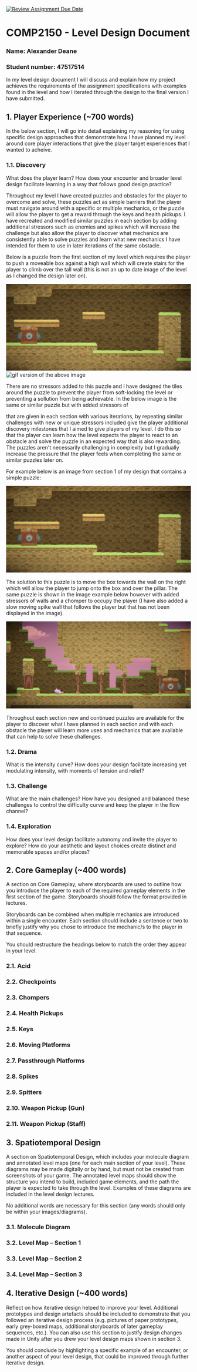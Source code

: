 [![Review Assignment Due Date](https://classroom.github.com/assets/deadline-readme-button-24ddc0f5d75046c5622901739e7c5dd533143b0c8e959d652212380cedb1ea36.svg)](https://classroom.github.com/a/YyUO0xtt)
# COMP2150  - Level Design Document
### Name: Alexander Deane
### Student number: 47517514

In my level design document I will discuss and explain how my project achieves the requirements of the assignment specifications with examples found in the level and how I iterated through the design to the final version I have submitted.

## 1. Player Experience (~700 words)

In the below section, I will go into detail explaining my reasoning for using specific design approaches that demonstrate how I have planned my level around core player interactions that give the player target experiences that I wanted to acheive.

### 1.1. Discovery
What does the player learn? How does your encounter and broader level design facilitate learning in a way that follows good design practice?

Throughout my level I have created puzzles and obstacles for the player to overcome and solve, these puzzles act as simple barriers that the player must navigate around with a specific or multiple mechanics, or the puzzle will allow the player to get a reward through the keys and health pickups. I have recreated and modified similar puzzles in each section by adding additional stressors such as enemies and spikes which will increase the challenge but also allow the player to discover what mechanics are consistently able to solve puzzles and learn what new mechanics I have intended for them to use in later iterations of the same obstacle.

Below is a puzzle from the first section of my level which requires the player to push a moveable box against a high wall which will create stairs for the player to climb over the tall wall (this is not an up to date image of the level as I changed the design later on).

![moveable box puzzle to create stairs over wall](DocImages/screen2.PNG)
![gif version of the above image](DocImages/boxPuzzleSection1.gif)

There are no stressors added to this puzzle and I have designed the tiles around the puzzle to prevent the player from soft-locking the level or preventing a sollution from being achievable.
In the below image is the same or similar puzzle but with added stressors of



that are given in each section with various iterations, by repeating similar challenges with new or unique stressors included give the player additional discovery milestones that I aimed to give players of my level. I do this so that the player can learn how the level expects the player to react to an obstacle and solve the puzzle in an expected way that is also rewarding. The puzzles aren't necessarily challenging in complexity but I gradually increase the pressure that the player feels when completing the same or similar puzzles later on. 

For example below is an image from section 1 of my design that contains a simple puzzle:

![This is an image from section 1 that depicts a corridor with a box on the left and a large pillar on the right](DocImages/screen2.PNG)

The solution to this puzzle is to move the box towards the wall on the right which will allow the player to jump onto the box and over the pillar.
The same puzzle is shown in the image example below however with added stressors of walls and a chomper to occupy the player (I have also added a slow moving spike wall that follows the player but that has not been displayed in the image).

![This is a later version of the same puzzle but with added stressors to the challenge](DocImages/screenSect3box.PNG)

Throughout each section new and continued puzzles are available for the player to discover what I have planned in each section and with each obstacle the player will learn more uses and mechanics that are available that can help to solve these challenges.




### 1.2. Drama
What is the intensity curve? How does your design facilitate increasing yet modulating intensity, with moments of tension and relief? 

### 1.3. Challenge
What are the main challenges? How have you designed and balanced these challenges to control the difficulty curve and keep the player in the flow channel?

### 1.4. Exploration
How does your level design facilitate autonomy and invite the player to explore? How do your aesthetic and layout choices create distinct and memorable spaces and/or places?

## 2. Core Gameplay (~400 words)
A section on Core Gameplay, where storyboards are used to outline how you introduce the player to each of the required gameplay elements in the first section of the game. Storyboards should follow the format provided in lectures.

Storyboards can be combined when multiple mechanics are introduced within a single encounter. Each section should include a sentence or two to briefly justify why you chose to introduce the mechanic/s to the player in that sequence.

You should restructure the headings below to match the order they appear in your level.

### 2.1. Acid

### 2.2. Checkpoints

### 2.3. Chompers

### 2.4. Health Pickups

### 2.5. Keys

### 2.6. Moving Platforms

### 2.7. Passthrough Platforms

### 2.8. Spikes

### 2.9. Spitters

### 2.10. Weapon Pickup (Gun)

### 2.11. Weapon Pickup (Staff)

## 3. Spatiotemporal Design
A section on Spatiotemporal Design, which includes your molecule diagram and annotated level maps (one for each main section of your level). These diagrams may be made digitally or by hand, but must not be created from screenshots of your game. The annotated level maps should show the structure you intend to build, included game elements, and the path the player is expected to take through the level. Examples of these diagrams are included in the level design lectures.

No additional words are necessary for this section (any words should only be within your images/diagrams).
 
### 3.1. Molecule Diagram

### 3.2. Level Map – Section 1

### 3.3.	Level Map – Section 2

### 3.4.	Level Map – Section 3

## 4. Iterative Design (~400 words)
Reflect on how iterative design helped to improve your level. Additional prototypes and design artefacts should be included to demonstrate that you followed an iterative design process (e.g. pictures of paper prototypes, early grey-boxed maps, additional storyboards of later gameplay sequences, etc.). You can also use this section to justify design changes made in Unity after you drew your level design maps shown in section 3. 

You should conclude by highlighting a specific example of an encounter, or another aspect of your level design, that could be improved through further iterative design.
